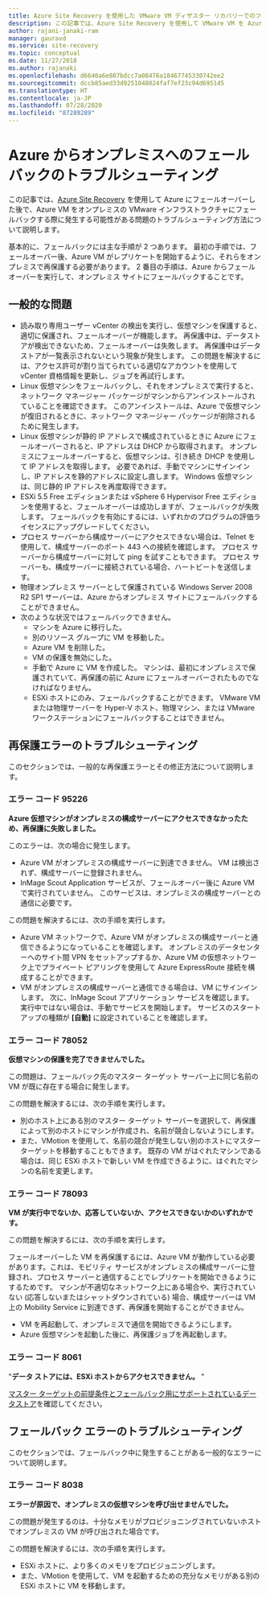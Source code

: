 ```yaml
---
title: Azure Site Recovery を使用した VMware VM ディザスター リカバリーでのフェールバックのトラブルシューティング
description: この記事では、Azure Site Recovery を使用して VMware VM を Azure にディザスター リカバリーするときのフェールバックと再保護の問題をトラブルシューティングする方法について説明します。
author: rajani-janaki-ram
manager: gauravd
ms.service: site-recovery
ms.topic: conceptual
ms.date: 11/27/2018
ms.author: rajanaki
ms.openlocfilehash: d6640a6e807bdcc7a08476a18467745330742ee2
ms.sourcegitcommit: dccb85aed33d9251048024faf7ef23c94d695145
ms.translationtype: HT
ms.contentlocale: ja-JP
ms.lasthandoff: 07/28/2020
ms.locfileid: "87289289"
---
```

# <a name="troubleshoot-failback-to-on-premises-from-azure"></a>Azure からオンプレミスへのフェールバックのトラブルシューティング

この記事では、[Azure Site Recovery](site-recovery-overview.md) を使用して Azure にフェールオーバーした後で、Azure VM をオンプレミスの VMware インフラストラクチャにフェールバックする際に発生する可能性がある問題のトラブルシューティング方法について説明します。

基本的に、フェールバックには主な手順が 2 つあります。 最初の手順では、フェールオーバー後、Azure VM がレプリケートを開始するように、それらをオンプレミスで再保護する必要があります。 2 番目の手順は、Azure からフェールオーバーを実行して、オンプレミス サイトにフェールバックすることです。

## <a name="common-issues"></a>一般的な問題

- 読み取り専用ユーザー vCenter の検出を実行し、仮想マシンを保護すると、適切に保護され、フェールオーバーが機能します。 再保護中は、データストアが検出できないため、フェールオーバーは失敗します。 再保護中はデータストアが一覧表示されないという現象が発生します。 この問題を解決するには、アクセス許可が割り当てられている適切なアカウントを使用して vCenter 資格情報を更新し、ジョブを再試行します。
- Linux 仮想マシンをフェールバックし、それをオンプレミスで実行すると、ネットワーク マネージャー パッケージがマシンからアンインストールされていることを確認できます。 このアンインストールは、Azure で仮想マシンが復旧されるときに、ネットワーク マネージャー パッケージが削除されるために発生します。
- Linux 仮想マシンが静的 IP アドレスで構成されているときに Azure にフェールオーバーされると、IP アドレスは DHCP から取得されます。 オンプレミスにフェールオーバーすると、仮想マシンは、引き続き DHCP を使用して IP アドレスを取得します。 必要であれば、手動でマシンにサインインし、IP アドレスを静的アドレスに設定し直します。 Windows 仮想マシンは、同じ静的 IP アドレスを再度取得できます。
- ESXi 5.5 Free エディションまたは vSphere 6 Hypervisor Free エディションを使用すると、フェールオーバーは成功しますが、フェールバックが失敗します。 フェールバックを有効にするには、いずれかのプログラムの評価ライセンスにアップグレードしてください。
- プロセス サーバーから構成サーバーにアクセスできない場合は、Telnet を使用して、構成サーバーのポート 443 への接続を確認します。 プロセス サーバーから構成サーバーに対して ping を試すこともできます。 プロセス サーバーも、構成サーバーに接続されている場合、ハートビートを送信します。
- 物理オンプレミス サーバーとして保護されている Windows Server 2008 R2 SP1 サーバーは、Azure からオンプレミス サイトにフェールバックすることができません。
- 次のような状況ではフェールバックできません。
    - マシンを Azure に移行した。 
    - 別のリソース グループに VM を移動した。
    - Azure VM を削除した。
    - VM の保護を無効にした。
    - 手動で Azure に VM を作成した。 マシンは、最初にオンプレミスで保護されていて、再保護の前に Azure にフェールオーバーされたものでなければなりません。
    - ESXi ホストにのみ、フェールバックすることができます。 VMware VM または物理サーバーを Hyper-V ホスト、物理マシン、または VMware ワークステーションにフェールバックすることはできません。


## <a name="troubleshoot-reprotection-errors"></a>再保護エラーのトラブルシューティング

このセクションでは、一般的な再保護エラーとその修正方法について説明します。

### <a name="error-code-95226"></a>エラー コード 95226

**Azure 仮想マシンがオンプレミスの構成サーバーにアクセスできなかったため、再保護に失敗しました。**

このエラーは、次の場合に発生します。

* Azure VM がオンプレミスの構成サーバーに到達できません。 VM は検出されず、構成サーバーに登録されません。
* InMage Scout Application サービスが、フェールオーバー後に Azure VM で実行されていません。 このサービスは、オンプレミスの構成サーバーとの通信に必要です。

この問題を解決するには、次の手順を実行します。

* Azure VM ネットワークで、Azure VM がオンプレミスの構成サーバーと通信できるようになっていることを確認します。 オンプレミスのデータセンターへのサイト間 VPN をセットアップするか、Azure VM の仮想ネットワーク上でプライベート ピアリングを使用して Azure ExpressRoute 接続を構成することができます。
* VM がオンプレミスの構成サーバーと通信できる場合は、VM にサインインします。 次に、InMage Scout アプリケーション サービスを確認します。 実行中ではない場合は、手動でサービスを開始します。 サービスのスタートアップの種類が **[自動]** に設定されていることを確認します。

### <a name="error-code-78052"></a>エラー コード 78052

**仮想マシンの保護を完了できませんでした。**

この問題は、フェールバック先のマスター ターゲット サーバー上に同じ名前の VM が既に存在する場合に発生します。

この問題を解決するには、次の手順を実行します。

* 別のホスト上にある別のマスター ターゲット サーバーを選択して、再保護によって別のホストにマシンが作成され、名前が競合しないようにします。
* また、VMotion を使用して、名前の競合が発生しない別のホストにマスター ターゲットを移動することもできます。 既存の VM がはぐれたマシンである場合は、同じ ESXi ホストで新しい VM を作成できるように、はぐれたマシンの名前を変更します。


### <a name="error-code-78093"></a>エラー コード 78093

**VM が実行中でないか、応答していないか、アクセスできないかのいずれかです。**

この問題を解決するには、次の手順を実行します。

フェールオーバーした VM を再保護するには、Azure VM が動作している必要があります。これは、モビリティ サービスがオンプレミスの構成サーバーに登録され、プロセス サーバーと通信することでレプリケートを開始できるようにするためです。 マシンが不適切なネットワーク上にある場合や、実行されていない (応答しないまたはシャットダウンされている) 場合、構成サーバーは VM 上の Mobility Service に到達できず、再保護を開始することができません。

* VM を再起動して、オンプレミスで通信を開始できるようにします。
* Azure 仮想マシンを起動した後に、再保護ジョブを再起動します。

### <a name="error-code-8061"></a>エラー コード 8061

"**データ ストアには、ESXi ホストからアクセスできません。** "

[マスター ターゲットの前提条件とフェールバック用にサポートされているデータストア](vmware-azure-prepare-failback.md#deploy-a-separate-master-target-server)を確認してください。


## <a name="troubleshoot-failback-errors"></a>フェールバック エラーのトラブルシューティング

このセクションでは、フェールバック中に発生することがある一般的なエラーについて説明します。

### <a name="error-code-8038"></a>エラー コード 8038

**エラーが原因で、オンプレミスの仮想マシンを呼び出せませんでした。**

この問題が発生するのは、十分なメモリがプロビジョニングされていないホストでオンプレミスの VM が呼び出された場合です。 

この問題を解決するには、次の手順を実行します。

* ESXi ホストに、より多くのメモリをプロビジョニングします。
* また、VMotion を使用して、VM を起動するための充分なメモリがある別の ESXi ホストに VM を移動します。

